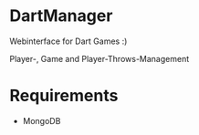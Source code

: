 # DartManager

Webinterface for Dart Games :)

Player-, Game and Player-Throws-Management

# Requirements

- MongoDB
